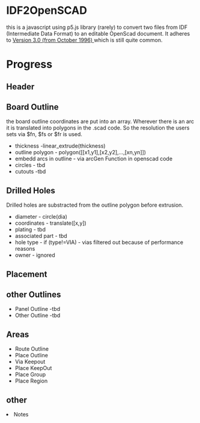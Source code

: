 # IDF2OpenSCAD

this is a javascript using p5.js library (rarely) to convert two files from IDF (Intermediate Data Format) to an editable OpenScad document. It adheres to <a href=https://www.simplifiedsolutionsinc.com/images/idf_v30_spec.pdf> Version 3.0 (from October 1996)  </a> which is still quite common.

<h1> Progress </h1>

<h2> Header </h2>
<h2> Board Outline </h2>
the board outline coordinates are put into an array. Wherever there is an arc it is translated into polygons in the .scad code. So the resolution the users sets via $fn, $fs or $fr is used. <br>

  <ul>
    <li> thickness -linear_extrude(thickness)
    <li> outline polygon - polygon([[x1,y1],[x2,y2],...,[xn,yn]])
    <li> embedd arcs in outline - via arcGen Function in openscad code
    <li> circles - tbd
    <li> cutouts -tbd
  </ul>

<h2> Drilled Holes </h2>
Drilled holes are substracted from the outline polygon before extrusion.
    <ul>
      <li> diameter - circle(dia)
      <li> coordinates - translate([x,y])
      <li> plating - tbd
      <li> associated part - tbd
      <li> hole type - if (type!=VIA) - vias filtered out because of performance reasons
      <li> owner - ignored
</ul>

<h2> Placement </h2>

<h2> other Outlines </h2>
<ul>
   <li> Panel Outline -tbd
   <li> Other Outline -tbd
</ul>
  
<h2> Areas </h2>
  <ul> 
    <li> Route Outline
    <li> Place Outline
    <li> Via Keepout
    <li> Place KeepOut
    <li> Place Group
    <li> Place Region
  </ul>

<h2> other </h2>
    
  <li> Notes
  
</ul>
